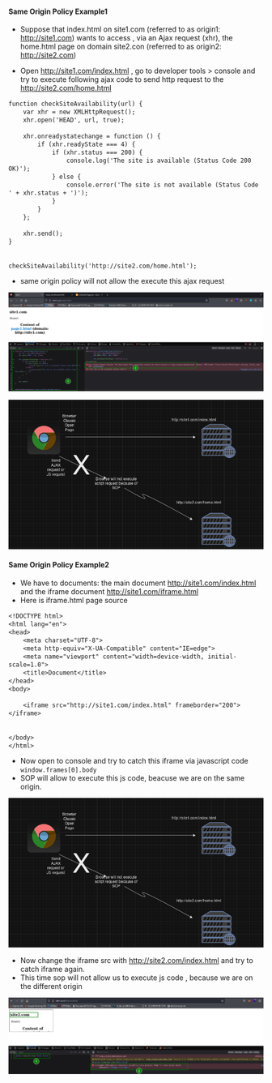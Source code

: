 #### Same Origin Policy Example1

- Suppose that index.html on site1.com (referred to as origin1: http://site1.com) wants to access , via an Ajax request (xhr), the home.html page on domain site2.con (referred to as origin2: http://site2.com)

- Open http://site1.com/index.html , go to developer tools > console and try to execute following ajax code to send http request to the http://site2.com/home.html

```
function checkSiteAvailability(url) {
    var xhr = new XMLHttpRequest();
    xhr.open('HEAD', url, true);

    xhr.onreadystatechange = function () {
        if (xhr.readyState === 4) {
            if (xhr.status === 200) {
                console.log('The site is available (Status Code 200 OK)');
            } else {
                console.error('The site is not available (Status Code ' + xhr.status + ')');
            }
        }
    };

    xhr.send();
}


checkSiteAvailability('http://site2.com/home.html');
```

- same origin policy will not allow the execute this ajax request

![Image](/img/sopblocked.png)

![Image](/img/sopgrap.png)

#### Same Origin Policy Example2

- We have to documents: the main document http://site1.com/index.html and the iframe document http://site1.com/iframe.html
- Here is iframe.html page source

```
<!DOCTYPE html>
<html lang="en">
<head>
    <meta charset="UTF-8">
    <meta http-equiv="X-UA-Compatible" content="IE=edge">
    <meta name="viewport" content="width=device-width, initial-scale=1.0">
    <title>Document</title>
</head>
<body>

    <iframe src="http://site1.com/index.html" frameborder="200"></iframe>


</body>
</html>
```

- Now open to console and try to catch this iframe via javascript code `window.frames[0].body`
- SOP will allow to execute this js code, beacuse we are on the same origin.

![Image](/img/sopgrap.png)

- Now change the iframe src with http://site2.com/index.html and try to catch iframe again.
- This time sop will not allow us to execute js code , because we are on the different origin

![Image](/img/sopnotallowed.png)
